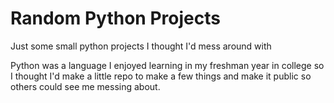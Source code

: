 # Random Python Projects
Just some small python projects I thought I'd mess around with

Python was a language I enjoyed learning in my freshman year in college so I thought I'd make a little repo to make a few things and make it public so others could see me messing about.
